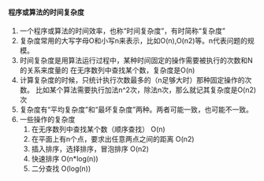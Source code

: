 #### 程序或算法的时间复杂度
1. 一个程序或算法的时间效率，也称“时间复杂度”，有时简称“复杂度”
2. 复杂度常用的大写字母O和小写n来表示，比如O(n),O(n2)等。n代表问题的规模。
3. 时间复杂度是用算法运行过程中，某种时间固定的操作需要被执行的次数和N的关系来度量的
在无序数列中查找某个数，复杂度是O(n)
4. 计算复杂度的时候，只统计执行次数最多的（n足够大时）那种固定操作的次数。
比如某个算法需要执行加法n^2次，除法n次，那么就记其复杂度是O(n2) 次
5. 复杂度有“平均复杂度”和“最坏复杂度”两种。两者可能一致，也可能不一致。
6. 一些操作的复杂度
    1. 在无序数列中查找某个数（顺序查找） O(n)
    2. 在平面上有n个点，要求出任意两点之间的距离 O(n2)
    3. 插入排序，选择排序，冒泡排序  O(n2)
    4. 快速排序 O(n*log(n))
    5. 二分查找 O(log(n))